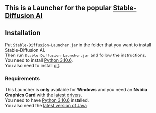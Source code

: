 ## This is a Launcher for the popular [Stable-Diffusion AI](https://github.com/AUTOMATIC1111/stable-diffusion-webui)

## Installation

Put `Stable-Diffusion-Launcher.jar` in the folder that you want to install Stable-Diffusion AI. <br>
Then run `Stable-Diffusion-Launcher.jar` and follow the instructions. <br>
You need to install [Python 3.10.6](https://www.python.org/downloads/release/python-3106/). <br>
You also need to install [git](https://git-scm.com/downloads). <br>
### Requirements
This Launcher is **only** available for **Windows** and you need an **Nvidia Graphics Card** with the [latest drivers](https://www.nvidia.de/Download/index.aspx). <br>
You need to have [Python 3.10.6](https://www.python.org/downloads/release/python-3106/) installed. <br>
You also need the [latest version of Java](https://www.oracle.com/de/java/technologies/downloads/)


